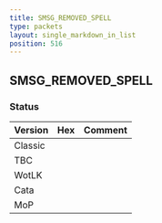 ```yaml
---
title: SMSG_REMOVED_SPELL
type: packets
layout: single_markdown_in_list
position: 516
---
```


## SMSG_REMOVED_SPELL

### Status

Version | Hex | Comment
---------- | ---------- | ---------- 
Classic |  |  
TBC |  |  
WotLK |  |  
Cata |  |  
MoP |  |  